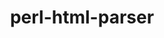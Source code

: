 ---
title: "perl-html-parser"
layout: cache
categories: [package, develop]
meta: {"compilers": ["gcc@=11.1.0", "gcc@=11.4.0"], "num_specs": 8, "num_specs_by_stack": {"data-vis-sdk": 4, "e4s": 4, "hep": 4, "root": 8}, "oss": ["ubuntu20.04", "ubuntu22.04"], "platforms": ["linux"], "stacks": ["data-vis-sdk", "e4s", "hep", "root"], "targets": ["x86_64_v3"], "versions": ["3.72"]}
spec_details: [{"compiler": "gcc@=11.1.0", "hash": "dqwgetgvt7fplkxxbzs7yhqvyy7ko4aq", "os": "ubuntu20.04", "platform": "linux", "size": "-", "stacks": ["data-vis-sdk", "root"], "tarball": "https://binaries.spack.io/develop/build_cache/linux-ubuntu20.04-x86_64_v3/gcc-11.1.0/perl-html-parser-3.72/linux-ubuntu20.04-x86_64_v3-gcc-11.1.0-perl-html-parser-3.72-dqwgetgvt7fplkxxbzs7yhqvyy7ko4aq.spack", "target": "x86_64_v3", "variants": ["build_system=perl"], "versions": ["3.72"]}, {"compiler": "gcc@=11.1.0", "hash": "cjawln2l3tf5qfkosh64rgpb3pecyfsu", "os": "ubuntu20.04", "platform": "linux", "size": "-", "stacks": ["data-vis-sdk", "root"], "tarball": "https://binaries.spack.io/develop/build_cache/linux-ubuntu20.04-x86_64_v3/gcc-11.1.0/perl-html-parser-3.72/linux-ubuntu20.04-x86_64_v3-gcc-11.1.0-perl-html-parser-3.72-cjawln2l3tf5qfkosh64rgpb3pecyfsu.spack", "target": "x86_64_v3", "variants": ["build_system=perl"], "versions": ["3.72"]}, {"compiler": "gcc@=11.1.0", "hash": "lke3nkoql3qtowg24oyr6ei7g2qbmdnq", "os": "ubuntu20.04", "platform": "linux", "size": "-", "stacks": ["data-vis-sdk", "root"], "tarball": "https://binaries.spack.io/develop/build_cache/linux-ubuntu20.04-x86_64_v3/gcc-11.1.0/perl-html-parser-3.72/linux-ubuntu20.04-x86_64_v3-gcc-11.1.0-perl-html-parser-3.72-lke3nkoql3qtowg24oyr6ei7g2qbmdnq.spack", "target": "x86_64_v3", "variants": ["build_system=perl"], "versions": ["3.72"]}, {"compiler": "gcc@=11.1.0", "hash": "rd6ffrwyk4osqqkik623trrtbhs6vvgi", "os": "ubuntu20.04", "platform": "linux", "size": "-", "stacks": ["data-vis-sdk", "root"], "tarball": "https://binaries.spack.io/develop/build_cache/linux-ubuntu20.04-x86_64_v3/gcc-11.1.0/perl-html-parser-3.72/linux-ubuntu20.04-x86_64_v3-gcc-11.1.0-perl-html-parser-3.72-rd6ffrwyk4osqqkik623trrtbhs6vvgi.spack", "target": "x86_64_v3", "variants": ["build_system=perl"], "versions": ["3.72"]}, {"compiler": "gcc@=11.4.0", "hash": "zxqkpclzuqgyuwkfsjlfce52hm5467xc", "os": "ubuntu22.04", "platform": "linux", "size": "-", "stacks": ["e4s", "hep", "root"], "tarball": "https://binaries.spack.io/develop/build_cache/linux-ubuntu22.04-x86_64_v3/gcc-11.4.0/perl-html-parser-3.72/linux-ubuntu22.04-x86_64_v3-gcc-11.4.0-perl-html-parser-3.72-zxqkpclzuqgyuwkfsjlfce52hm5467xc.spack", "target": "x86_64_v3", "variants": ["build_system=perl"], "versions": ["3.72"]}, {"compiler": "gcc@=11.4.0", "hash": "usnprrjok7onfqpmj4u7q7lfn4fiyylt", "os": "ubuntu22.04", "platform": "linux", "size": "-", "stacks": ["e4s", "hep", "root"], "tarball": "https://binaries.spack.io/develop/build_cache/linux-ubuntu22.04-x86_64_v3/gcc-11.4.0/perl-html-parser-3.72/linux-ubuntu22.04-x86_64_v3-gcc-11.4.0-perl-html-parser-3.72-usnprrjok7onfqpmj4u7q7lfn4fiyylt.spack", "target": "x86_64_v3", "variants": ["build_system=perl"], "versions": ["3.72"]}, {"compiler": "gcc@=11.4.0", "hash": "lacmr3je25dazksm3zwpxptrnvd7ybe3", "os": "ubuntu22.04", "platform": "linux", "size": "-", "stacks": ["e4s", "hep", "root"], "tarball": "https://binaries.spack.io/develop/build_cache/linux-ubuntu22.04-x86_64_v3/gcc-11.4.0/perl-html-parser-3.72/linux-ubuntu22.04-x86_64_v3-gcc-11.4.0-perl-html-parser-3.72-lacmr3je25dazksm3zwpxptrnvd7ybe3.spack", "target": "x86_64_v3", "variants": ["build_system=perl"], "versions": ["3.72"]}, {"compiler": "gcc@=11.4.0", "hash": "sqlesqmlev3bqv4bryqjjpx5pwb55bno", "os": "ubuntu22.04", "platform": "linux", "size": "-", "stacks": ["e4s", "hep", "root"], "tarball": "https://binaries.spack.io/develop/build_cache/linux-ubuntu22.04-x86_64_v3/gcc-11.4.0/perl-html-parser-3.72/linux-ubuntu22.04-x86_64_v3-gcc-11.4.0-perl-html-parser-3.72-sqlesqmlev3bqv4bryqjjpx5pwb55bno.spack", "target": "x86_64_v3", "variants": ["build_system=perl"], "versions": ["3.72"]}]
---